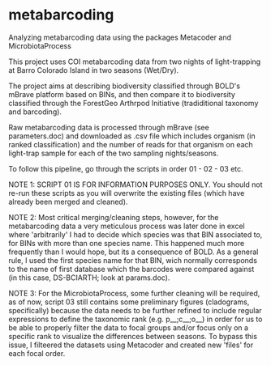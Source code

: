# metabarcoding
Analyzing metabarcoding data using the packages Metacoder and MicrobiotaProcess

This project uses COI metabarcoding data from two nights of light-trapping at Barro Colorado Island in two seasons (Wet/Dry).

The project aims at describing biodiversity classified through BOLD's mBrave platform based on BINs, and then compare it to biodiversity classified through the ForestGeo Arthrpod Initiative (tradiditional taxonomy and barcoding).

Raw metabarcoding data is processed through mBrave (see parameters.doc) and downloaded as .csv file which includes organism (in ranked classification) and the number of reads for that organism on each light-trap sample for each of the two sampling nights/seasons.

To follow this pipeline, go through the scripts in order 01 - 02 - 03 etc. 

NOTE 1: SCRIPT 01 IS FOR INFORMATION PURPOSES ONLY. You should not re-run these scripts as you will overwrite the existing files (which have already been merged and cleaned).

NOTE 2: Most critical merging/cleaning steps, however, for the metabarcoding data a very meticulous process was later done in excel where 'arbitrarily' I had to decide which species was that BIN associated to, for BINs with more than one species name. This happened much more frequently than I would hope, but its a consequence of BOLD. As a general rule, I used the first species name for that BIN, wich normally corresponds to the name of first database which the barcodes were compared against (in this case, DS-BCIARTH; look at params.doc). 

NOTE 3: For the MicrobiotaProcess, some further cleaning will be required, as of now, script 03 still contains some preliminary figures (cladograms, specifically) because the data needs to be further refined to include regular expressions to define the taxonomic rank (e.g. p__;c__;o__) in order for us to be able to properly filter the data to focal groups and/or focus only on a specific rank to visualize the differences between seasons. To bypass this issue, I filteered the datasets using Metacoder and created new 'files' for each focal order.


